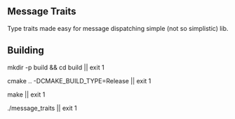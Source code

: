 ## Message Traits

Type traits made easy for message dispatching simple (not so simplistic) lib.

## Building

mkdir -p build && cd build || exit 1

cmake .. -DCMAKE_BUILD_TYPE=Release || exit 1

make || exit 1

./message_traits || exit 1
